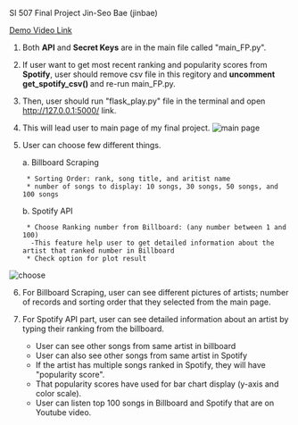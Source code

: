 SI 507 Final Project Jin-Seo Bae (jinbae)

[Demo Video Link](https://drive.google.com/file/d/1nzG_v41dHEVO4QFt4V2e1rDjUSnRWyo-/view?usp=sharing)

1. Both <strong>API</strong> and <strong>Secret Keys</strong> are in the main file called "main_FP.py".
2. If user want to get most recent ranking and popularity scores from <strong>Spotify</strong>, user should remove csv file in this regitory and <strong> uncomment get_spotify_csv() </strong> and re-run main_FP.py.
3. Then, user should run "flask_play.py" file in the terminal and open http://127.0.0.1:5000/ link.
4. This will lead user to main page of my final project. ![main page](https://drive.google.com/uc?export=view&id=1YSbphSsSC6udiUhwXE8RVct7oB__Xylr)
5. User can choose few different things.

    a. Billboard Scraping
   
        * Sorting Order: rank, song title, and aritist name
        * number of songs to display: 10 songs, 30 songs, 50 songs, and 100 songs
      
    b. Spotify API
   
        * Choose Ranking number from Billboard: (any number between 1 and 100)
         -This feature help user to get detailed information about the artist that ranked number in Billboard
        * Check option for plot result
![choose](https://drive.google.com/uc?export=view&id=1-wlROxQMyCxeLYUAQ_VJQvd1oEZv9Vfa)

6. For Billboard Scraping, user can see different pictures of artists; number of records and sorting order that they selected from the main page.
7. For Spotify API part, user can see detailed information about an artist by typing their ranking from the billboard.
   
   * User can see other songs from same artist in billboard 
   * User can also see other songs from same artist in Spotify
   * If the artist has multiple songs ranked in Spotify, they will have "popularity score".
   * That popularity scores have used for bar chart display (y-axis and color scale).
   * User can listen top 100 songs in Billboard and Spotify that are on Youtube video.   
